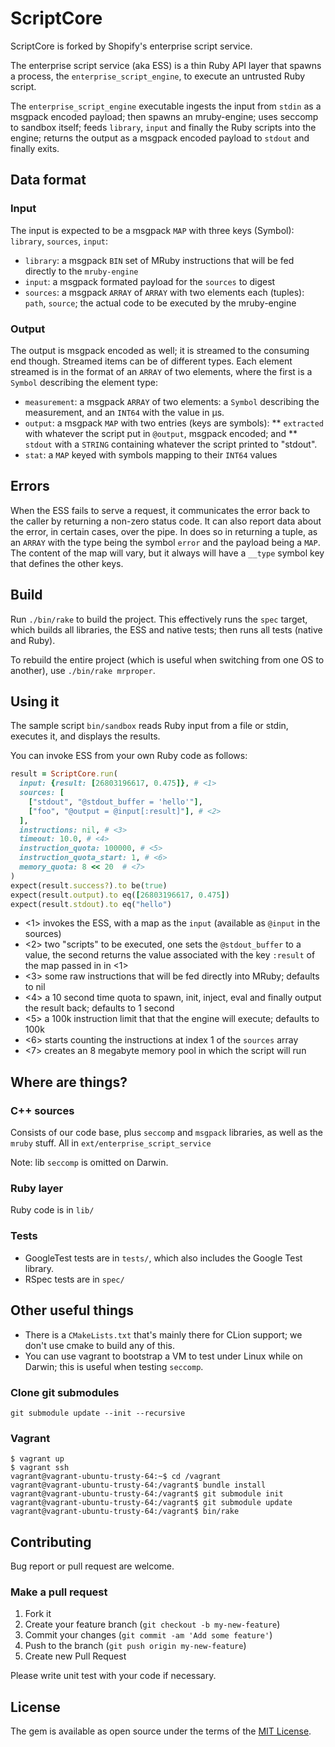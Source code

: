 ScriptCore
====

ScriptCore is forked by Shopify's enterprise script service.

The enterprise script service (aka ESS) is a thin Ruby API layer that spawns a process, the `enterprise_script_engine`, to execute an untrusted Ruby script.

The `enterprise_script_engine` executable ingests the input from `stdin` as a msgpack encoded payload; then spawns an mruby-engine; uses seccomp to sandbox itself; feeds `library`, `input` and finally the Ruby scripts into the engine; returns the output as a msgpack encoded payload to `stdout` and finally exits.

## Data format

### Input

The input is expected to be a msgpack `MAP` with three keys (Symbol): `library`, `sources`, `input`:

 - `library`: a msgpack `BIN` set of MRuby instructions that will be fed directly to the `mruby-engine`
 - `input`: a msgpack formated payload for the `sources` to digest
 - `sources`: a msgpack `ARRAY` of `ARRAY` with two elements each (tuples): `path`, `source`; the actual code to be executed by the mruby-engine

### Output

The output is msgpack encoded as well; it is streamed to the consuming end though. Streamed items can be of different types.
Each element streamed is in the format of an `ARRAY` of two elements, where the first is a `Symbol` describing the element type:

 * `measurement`: a msgpack `ARRAY` of two elements: a `Symbol` describing the measurement, and an `INT64` with the value in µs.
 * `output`: a msgpack `MAP` with two entries (keys are symbols):
 ** `extracted` with whatever the script put in `@output`, msgpack encoded; and
 ** `stdout` with a `STRING` containing whatever the script printed to "stdout".
 * `stat`: a `MAP` keyed with symbols mapping to their `INT64` values

## Errors

When the ESS fails to serve a request, it communicates the error back to the caller by returning a non-zero status code.
It can also report data about the error, in certain cases, over the pipe. In does so in returning a tuple, as an `ARRAY` with the type being the symbol `error` and the payload being a `MAP`. The content of the map will vary, but it always will have a `__type` symbol key that defines the other keys.

## Build

Run `./bin/rake` to build the project. This effectively runs the `spec` target, which builds all libraries, the ESS and native tests; then runs all tests (native and Ruby).

To rebuild the entire project (which is useful when switching from one OS to another), use `./bin/rake mrproper`.

## Using it

The sample script `bin/sandbox` reads Ruby input from a file or stdin, executes it, and displays the results.

You can invoke ESS from your own Ruby code as follows:

```ruby
result = ScriptCore.run(
  input: {result: [26803196617, 0.475]}, # <1>
  sources: [
    ["stdout", "@stdout_buffer = 'hello'"],
    ["foo", "@output = @input[:result]"], # <2>
  ],
  instructions: nil, # <3>
  timeout: 10.0, # <4>
  instruction_quota: 100000, # <5>
  instruction_quota_start: 1, # <6>
  memory_quota: 8 << 20  # <7>
)
expect(result.success?).to be(true)
expect(result.output).to eq([26803196617, 0.475])
expect(result.stdout).to eq("hello")
```

- <1> invokes the ESS, with a map as the `input` (available as `@input` in the sources)
- <2> two "scripts" to be executed, one sets the `@stdout_buffer` to a value, the second returns the value associated with the key `:result` of the map passed in in <1>
- <3> some raw instructions that will be fed directly into MRuby; defaults to nil
- <4> a 10 second time quota to spawn, init, inject, eval and finally output the result back; defaults to 1 second
- <5> a 100k instruction limit that that the engine will execute; defaults to 100k
- <6> starts counting the instructions at index 1 of the `sources` array
- <7> creates an 8 megabyte memory pool in which the script will run

## Where are things?

### C++ sources

Consists of our code base, plus `seccomp` and `msgpack` libraries, as well as the `mruby` stuff. All in `ext/enterprise_script_service`

Note: lib `seccomp` is omitted on Darwin.

### Ruby layer

Ruby code is in `lib/`

### Tests

- GoogleTest tests are in `tests/`, which also includes the Google Test library.
- RSpec tests are in `spec/`

## Other useful things

- There is a `CMakeLists.txt` that's mainly there for CLion support; we don't use cmake to build any of this.
- You can use vagrant to bootstrap a VM to test under Linux while on Darwin; this is useful when testing `seccomp`.

### Clone git submodules

`git submodule update --init --recursive`

### Vagrant

```
$ vagrant up
$ vagrant ssh
vagrant@vagrant-ubuntu-trusty-64:~$ cd /vagrant
vagrant@vagrant-ubuntu-trusty-64:/vagrant$ bundle install
vagrant@vagrant-ubuntu-trusty-64:/vagrant$ git submodule init
vagrant@vagrant-ubuntu-trusty-64:/vagrant$ git submodule update
vagrant@vagrant-ubuntu-trusty-64:/vagrant$ bin/rake
```

## Contributing

Bug report or pull request are welcome.

### Make a pull request

1. Fork it
2. Create your feature branch (`git checkout -b my-new-feature`)
3. Commit your changes (`git commit -am 'Add some feature'`)
4. Push to the branch (`git push origin my-new-feature`)
5. Create new Pull Request

Please write unit test with your code if necessary.

## License

The gem is available as open source under the terms of the [MIT License](http://opensource.org/licenses/MIT).
